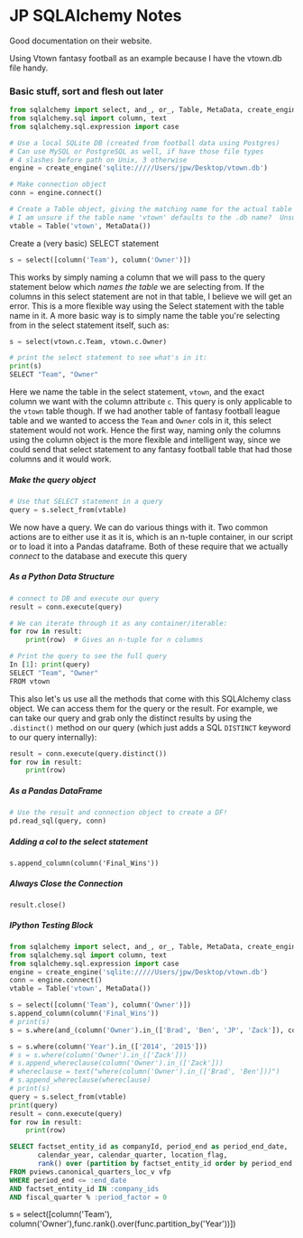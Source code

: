 # JP SQLAlchemy Notes
Good documentation on their website.

Using Vtown fantasy football as an example because I have the vtown.db file handy.

### Basic stuff, sort and flesh out later
```python
from sqlalchemy import select, and_, or_, Table, MetaData, create_engine
from sqlalchemy.sql import column, text
from sqlalchemy.sql.expression import case

# Use a local SQLite DB (created from football data using Postgres)
# Can use MySQL or PostgreSQL as well, if have those file types
# 4 slashes before path on Unix, 3 otherwise
engine = create_engine('sqlite://///Users/jpw/Desktop/vtown.db')

# Make connection object
conn = engine.connect()

# Create a Table object, giving the matching name for the actual table in the DB and a MetaData object
# I am unsure if the table name 'vtown' defaults to the .db name?  Unsure if table inside vtown.db is actually named 'vtown'
vtable = Table('vtown', MetaData())
```

Create a (very basic) SELECT statement
```python
s = select([column('Team'), column('Owner')])
```

This works by simply naming a column that we will pass to the query statement below which _names the table_ we are selecting from.  If the columns in this select statement are not in that table, I believe we will get an error.  This is a more flexible way using the Select statement with the table name in it.  A more basic way is to simply name the table you're selecting from in the select statement itself, such as:

```python
s = select(vtown.c.Team, vtown.c.Owner)

# print the select statement to see what's in it:
print(s)
SELECT "Team", "Owner"
```

Here we name the table in the select statement, `vtown`, and the exact column we want with the column attribute `c`.  This query is only applicable to the `vtown` table though.  If we had another table of fantasy football league table and we wanted to access the `Team` and `Owner` cols in it, this select statement would not work.  Hence the first way, naming only the columns using the column object is the more flexible and intelligent way, since we could send that select statement to any fantasy football table that had those columns and it would work.

##### Make the query object
```python
# Use that SELECT statement in a query
query = s.select_from(vtable)
```

We now have a query.  We can do various things with it.  Two common actions are to either use it as it is, which is an n-tuple container, in our script or to load it into a Pandas dataframe.  Both of these require that we actually _connect_ to the database and execute this query


##### As a Python Data Structure
```python
# connect to DB and execute our query
result = conn.execute(query)

# We can iterate through it as any container/iterable:
for row in result:
    print(row)  # Gives an n-tuple for n columns

# Print the query to see the full query
In [1]: print(query)
SELECT "Team", "Owner"
FROM vtown
```

This also let's us use all the methods that come with this SQLAlchemy class object.  We can access them for the query or the result.  For example, we can take our query and grab only the distinct results by using the `.distinct()` method on our query (which just adds a SQL `DISTINCT` keyword to our query internally):

```python
result = conn.execute(query.distinct())
for row in result:
    print(row)
```


##### As a Pandas DataFrame
```python
# Use the result and connection object to create a DF!
pd.read_sql(query, conn)
```


##### Adding a col to the select statement
`s.append_column(column('Final_Wins'))`




##### Always Close the Connection
`result.close()`







##### IPython Testing Block
```python
from sqlalchemy import select, and_, or_, Table, MetaData, create_engine
from sqlalchemy.sql import column, text
from sqlalchemy.sql.expression import case
engine = create_engine('sqlite://///Users/jpw/Desktop/vtown.db')
conn = engine.connect()
vtable = Table('vtown', MetaData())

s = select([column('Team'), column('Owner')])
s.append_column(column('Final_Wins'))
# print(s)
s = s.where(and_(column('Owner').in_(['Brad', 'Ben', 'JP', 'Zack']), column('Final_Wins') >= 8))

s = s.where(column('Year').in_(['2014', '2015']))
# s = s.where(column('Owner').in_(['Zack']))
# s.append_whereclause(column('Owner').in_(['Zack']))
# whereclause = text("where(column('Owner').in_(['Brad', 'Ben']))")
# s.append_whereclause(whereclause)
# print(s)
query = s.select_from(vtable)
print(query)
result = conn.execute(query)
for row in result:
    print(row)
```


```sql
SELECT factset_entity_id as companyId, period_end as period_end_date,
       calendar_year, calendar_quarter, location_flag,
       rank() over (partition by factset_entity_id order by period_end desc) as rel_rank
FROM pviews.canonical_quarters_loc_v vfp
WHERE period_end <= :end_date
AND factset_entity_id IN :company_ids
AND fiscal_quarter % :period_factor = 0
```

s = select([column('Team'), column('Owner'),func.rank().over(func.partition_by('Year'))])
